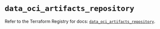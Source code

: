 # `data_oci_artifacts_repository`

Refer to the Terraform Registry for docs: [`data_oci_artifacts_repository`](https://registry.terraform.io/providers/hashicorp/oci/7.19.0/docs/data-sources/artifacts_repository).
